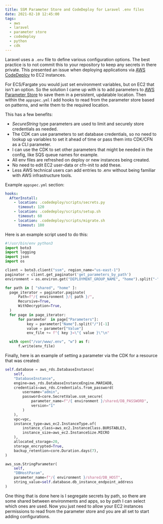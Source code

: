 ```yaml
---
title: SSM Parameter Store and CodeDeploy for Laravel .env files
date: 2021-02-10 12:45:00
tags:
  - aws
  - laravel
  - parameter store
  - codedeploy
  - python
  - cdk
---
```


Laravel uses a `.env` file to define various configuration options. The best practice is to not commit this to your repository to keep any secrets in there private. This presented an issue when deploying applications via [AWS CodeDeploy] to EC2 instances.

For ECS/Fargate you would just set environment variables, but on EC2 that isn't an option. So the solution I came up with is to add parameters to [AWS Parameter Store] to save them in a persistent, updatable location. Then within the `appspec.yml` I add hooks to read from the parameter store based on patterns, and write them to the required location.

This has a few benefits:

* _SecureString_ type parameters are used to limit and securely store credentials as needed.
* The CDK can use parameters to set database credentials, so no need to lookup up variables to set it ahead of time or pass them into CDK/CFN as a CLI parameter.
* I can use the CDK to set other parameters that might be needed in the config, like SQS queue names for example.
* All env files are refreshed on deploy or new instances being created.
* No need to edit EC2 user-data or cfn-init to add these.
* Less AWS technical users can add entries to .env without being familiar with AWS infrastructure tools.

Example `appspec.yml` section:

```yaml
hooks:
  AfterInstall:
    - location: .codedeploy/scripts/secrets.py
      timeout: 120
    - location: .codedeploy/scripts/setup.sh
      timeout: 60
    - location: .codedeploy/scripts/migrate.sh
      timeout: 180
```

Here is an example script used to do this:

```python
#!/usr/bin/env python3
import boto3
import logging
import json
import os

client = boto3.client("ssm", region_name="us-east-1")
paginator = client.get_paginator('get_parameters_by_path')
environment = os.environ.get("DEPLOYMENT_GROUP_NAME", "home").split("-")[0]

for path in [ "shared", "home" ]:
  page_iterator = paginator.paginate(
      Path=f"/{ environment }/{ path }/",
      Recursive=True,
      WithDecryption=True,
  )
  for page in page_iterator:
      for parameter  in page["Parameters"]:
          key = parameter["Name"].split("/")[-1]
          value = parameter["Value"]
          env_file += f"{ key }=\"{ value }\"\n"

  with open("/var/www/.env", "w") as f:
      f.write(env_file)
```

Finally, here is an example of setting a parameter via the CDK for a resource that was created:

```python
self.database = aws_rds.DatabaseInstance(
    self,
    "DatabaseInstance",
    engine=aws_rds.DatabaseInstanceEngine.MARIADB,
    credentials=aws_rds.Credentials.from_password(
        username="admin",
        password=core.SecretValue.ssm_secure(
            parameter_name=f"/{ environment }/shared/DB_PASSWORD",
            version="1"
        )
    ),
    vpc=vpc,
    instance_type=aws_ec2.InstanceType.of(
        instance_class=aws_ec2.InstanceClass.BURSTABLE3,
        instance_size=aws_ec2.InstanceSize.MICRO
    ),
    allocated_storage=20,
    storage_encrypted=True,
    backup_retention=core.Duration.days(7),
)

aws_ssm.StringParameter(
    self,
    "DBHostParam",
    parameter_name=f"/{ environment }/shared/DB_HOST",
    string_value=self.database.db_instance_endpoint_address
)
```

One thing that is done here is I segregate secrets by path, so there are some shared between environments and apps, so by path I can select which ones are used. Now you just need to allow your EC2 instances permissions to read from the parameter store and you are all set to start adding configurations.

[AWS CodeDeploy]: https://docs.aws.amazon.com/codedeploy/latest/userguide/instances-ec2-configure.html
[AWS Parameter Store]: https://docs.aws.amazon.com/systems-manager/latest/userguide/systems-manager-parameter-store.html